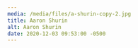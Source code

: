 ```yaml
---
media: /media/files/a-shurin-copy-2.jpg
title: Aaron Shurin
alt: Aaron Shurin
date: 2020-12-03 09:53:00 -0500
---
```

